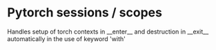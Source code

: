 # Pytorch sessions / scopes

Handles setup of torch contexts in \_\_enter__ and destruction in \_\_exit__ automatically in the use of keyword 'with'